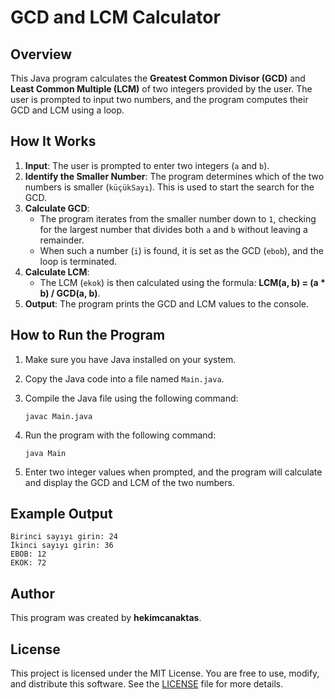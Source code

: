 # GCD and LCM Calculator

## Overview

This Java program calculates the **Greatest Common Divisor (GCD)** and **Least Common Multiple (LCM)** of two integers provided by the user. The user is prompted to input two numbers, and the program computes their GCD and LCM using a loop.

## How It Works

1. **Input**: The user is prompted to enter two integers (`a` and `b`).
2. **Identify the Smaller Number**: The program determines which of the two numbers is smaller (`küçükSayı`). This is used to start the search for the GCD.
3. **Calculate GCD**:
   - The program iterates from the smaller number down to `1`, checking for the largest number that divides both `a` and `b` without leaving a remainder.
   - When such a number (`i`) is found, it is set as the GCD (`ebob`), and the loop is terminated.
4. **Calculate LCM**:
   - The LCM (`ekok`) is then calculated using the formula: **LCM(a, b) = (a * b) / GCD(a, b)**.
5. **Output**: The program prints the GCD and LCM values to the console.

## How to Run the Program

1. Make sure you have Java installed on your system.
2. Copy the Java code into a file named `Main.java`.
3. Compile the Java file using the following command:

   ```
   javac Main.java
   ```

4. Run the program with the following command:

   ```
   java Main
   ```

5. Enter two integer values when prompted, and the program will calculate and display the GCD and LCM of the two numbers.

## Example Output

```
Birinci sayıyı girin: 24
İkinci sayıyı girin: 36
EBOB: 12
EKOK: 72
```

## Author

This program was created by **hekimcanaktas**.

## License

This project is licensed under the MIT License. You are free to use, modify, and distribute this software. See the [LICENSE](LICENSE) file for more details.

